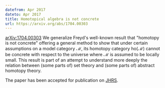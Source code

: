 ```yaml
---
datefrom: Apr 2017
dateto: Apr 2017
title: Homotopical algebra is not concrete
url: https://arxiv.org/abs/1704.00303
---
```

[arXiv:1704.00303](https://arxiv.org/abs/1704.00303) 
We generalize Freyd's well-known result that "homotopy is not concrete" offering a general method to show that under certain assumptions on a model category $\mathcal{M}$, its homotopy category ho($\mathcal{M}$) cannot be concrete with respect to the universe where $\mathcal{M}$ is assumed to be locally small. This result is part of an attempt to understand more deeply the relation between (some parts of) set theory and (some parts of) abstract homotopy theory.

The paper has been accepted for publication on [JHRS](https://link.springer.com/journal/40062).